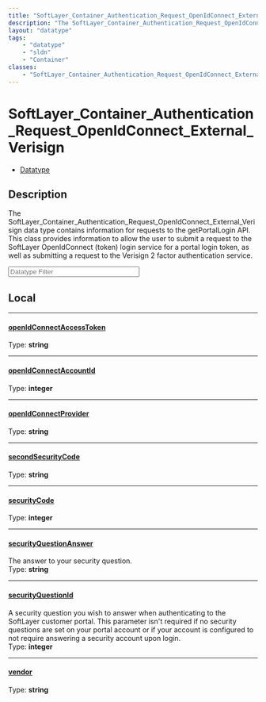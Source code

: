 ```yaml
---
title: "SoftLayer_Container_Authentication_Request_OpenIdConnect_External_Verisign"
description: "The SoftLayer_Container_Authentication_Request_OpenIdConnect_External_Verisign data type contains information for reques... "
layout: "datatype"
tags:
    - "datatype"
    - "sldn"
    - "Container"
classes:
    - "SoftLayer_Container_Authentication_Request_OpenIdConnect_External_Verisign"
---
```


# SoftLayer_Container_Authentication_Request_OpenIdConnect_External_Verisign
<div id='service-datatype'>
    <ul id='sldn-reference-tabs'>
        <li id='datatype'> <a href='/reference/datatypes/SoftLayer_Container_Authentication_Request_OpenIdConnect_External_Verisign' >Datatype</a></li>
    </ul>
</div>

## Description 


The SoftLayer_Container_Authentication_Request_OpenIdConnect_External_Verisign data type contains information for requests to the getPortalLogin API. This class provides information to allow the user to submit a request to the SoftLayer OpenIdConnect (token) login service for a portal login token, as well as submitting a request to the Verisign 2 factor authentication service. 





<!-- Filer BEGIN -->
<div class="view-filters">
        <div class="clearfix">
            <div class="search-input-box">
                <input placeholder="Datatype Filter" onkeyup="titleSearch(inputId='prop-input', divId='properties', elementClass='prop-row')" 
                    type="text" id="prop-input" value="" size="30" maxlength="128" class="form-text">
            </div>
        </div>
</div>
<!-- Filer END -->

<div id="properties" class="content">
<div id="localProperties" class="prop-content" >

## Local
<div class="prop-row">

-----
[openIdConnectAccessToken]: #openidconnectaccesstoken
#### [openIdConnectAccessToken]
  
<span class="type-label">Type: </span>**string**  



</div>
<div class="prop-row">

-----
[openIdConnectAccountId]: #openidconnectaccountid
#### [openIdConnectAccountId]
  
<span class="type-label">Type: </span>**integer**  



</div>
<div class="prop-row">

-----
[openIdConnectProvider]: #openidconnectprovider
#### [openIdConnectProvider]
  
<span class="type-label">Type: </span>**string**  



</div>
<div class="prop-row">

-----
[secondSecurityCode]: #secondsecuritycode
#### [secondSecurityCode]
  
<span class="type-label">Type: </span>**string**  



</div>
<div class="prop-row">

-----
[securityCode]: #securitycode
#### [securityCode]
  
<span class="type-label">Type: </span>**integer**  



</div>
<div class="prop-row">

-----
[securityQuestionAnswer]: #securityquestionanswer
#### [securityQuestionAnswer]
The answer to your security question.  
<span class="type-label">Type: </span>**string**  



</div>
<div class="prop-row">

-----
[securityQuestionId]: #securityquestionid
#### [securityQuestionId]
A security question you wish to answer when authenticating to the SoftLayer customer portal. This parameter isn't required if no security questions are set on your portal account or if your account is configured to not require answering a security account upon login.  
<span class="type-label">Type: </span>**integer**  



</div>
<div class="prop-row">

-----
[vendor]: #vendor
#### [vendor]
  
<span class="type-label">Type: </span>**string**  



</div>
</div>
<!-- LOCAL PROPERTY END -->

</div>


